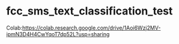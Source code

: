 # fcc_sms_text_classification_test

Colab:https://colab.research.google.com/drive/1Aoi6Wzj2MV-ipmN3D4H4CwYqoT7dp52L?usp=sharing
